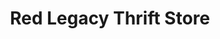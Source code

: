 ---
title: "Red Legacy Thrift Store"
url: /elizabethton/red-legacy-thrift-store/
shop: Gebrauchtwaren
---